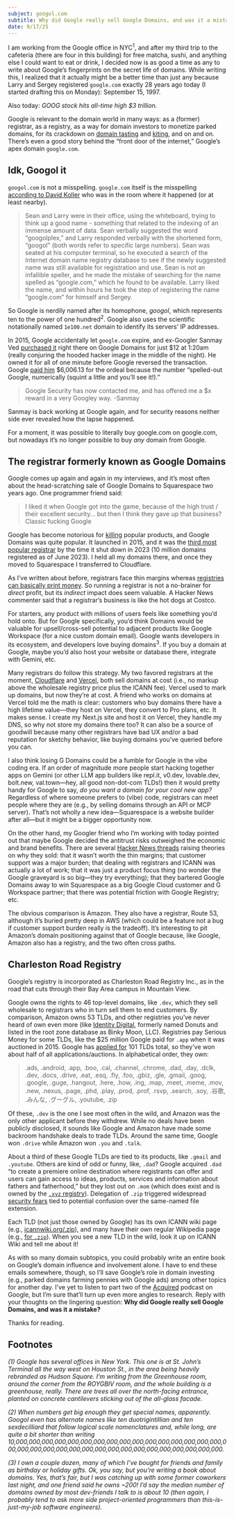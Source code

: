 ```yaml
---
subject: googol.com
subtitle: Why did Google really sell Google Domains, and was it a mistake?
date: 9/17/25
---
```


I am working from the Google office in NYC<sup>1</sup>, and after my third trip to the cafeteria (there are four in this building) for free matcha, sushi, and anything else I could want to eat or drink, I decided now is as good a time as any to write about Google’s fingerprints on the secret life of domains. While writing this, I realized that it actually might be a better time than just any because Larry and Sergey registered `google.com` exactly 28 years ago today (I started drafting this on Monday): September 15, 1997.

Also today: _GOOG stock hits all-time high $3 trillion._

Google is relevant to the domain world in many ways: as a (former) registrar, as a registry, as a way for domain investors to monetize parked domains, for its crackdown on [domain tasting](https://icannwiki.org/Domain_Tasting) and [kiting](https://icannwiki.org/Domain_Kiting), and on and on. There’s even a good story behind the “front door of the internet,” Google’s apex domain `google.com`.

## Idk, Googol it

`googol.com` is not a misspelling. `google.com` itself is the misspelling [according to David Koller](https://web.archive.org/web/20120627081942/http://graphics.stanford.edu/~dk/google_name_origin.html) who was in the room where it happened (or at least nearby).

> Sean and Larry were in their office, using the whiteboard, trying to think up a good name - something that related to the indexing of an immense amount of data. Sean verbally suggested the word “googolplex,” and Larry responded verbally with the shortened form, “googol” (both words refer to specific large numbers). Sean was seated at his computer terminal, so he executed a search of the Internet domain name registry database to see if the newly suggested name was still available for registration and use. Sean is not an infallible speller, and he made the mistake of searching for the name spelled as “google.com,” which he found to be available. Larry liked the name, and within hours he took the step of registering the name “google.com” for himself and Sergey.

So Google is nerdily named after its homophone, _googol_, which represents ten to the power of one hundred<sup>2</sup>. Google also uses the scientific notationally named `1e100.net` domain to identify its servers’ IP addresses.

In 2015, Google accidentally let `google.com` expire, and ex-Googler Sanmay Ved [purchased it](https://www.linkedin.com/pulse/i-purchased-domain-googlecom-via-google-domains-sanmay-ved) right there on Google Domains for just $12 at 1:20am (really conjuring the hooded hacker image in the middle of the night). He owned it for all of one minute before Google reversed the transaction. Google [paid him](https://security.googleblog.com/2016/01/google-security-rewards-2015-year-in.html) $6,006.13 for the ordeal because the number “spelled-out Google, numerically (squint a little and you’ll see it!).”

> Google Security has now contacted me, and has offered me a $x reward in a very Googley way. -Sanmay

Sanmay is back working at Google again, and for security reasons neither side ever revealed how the lapse happened.

For a moment, it was possible to literally buy google.com on google.com, but nowadays it’s no longer possible to buy _any_ domain from Google.

## The registrar formerly known as Google Domains

Google comes up again and again in my interviews, and it’s most often about the head-scratching sale of Google Domains to Squarespace two years ago. One programmer friend said:

> I liked it when Google got into the game, because of the high trust / their excellent security... but then I think they gave up that business? Classic fucking Google

Google has become notorious for [killing](https://killedbygoogle.com) popular products, and Google Domains was quite popular. It launched in 2015, and it was the [third most popular registrar](https://blog.pragmaticengineer.com/google-domains-to-shut-down) by the time it shut down in 2023 (10 million domains registered as of June 2023). I held all my domains there, and once they moved to Squarespace I transferred to Cloudflare.

As I’ve written about before, registrars face thin margins whereas [registries can basically print money](https://www.dotcom.press/archive/wholesale-domains). So running a registrar is not a no-brainer for _direct_ profit, but its _indirect_ impact does seem valuable. A Hacker News commenter said that a registrar’s business is like the hot dogs at Costco.

For starters, any product with millions of users feels like something you’d hold onto. But for Google specifically, you’d think Domains would be valuable for upsell/cross-sell potential to adjacent products like Google Workspace (for a nice custom domain email). Google wants developers in its ecosystem, and developers love buying domains<sup>3</sup>. If you buy a domain at Google, maybe you’d also host your website or database there, integrate with Gemini, etc.

Many registrars do follow this strategy. My two favored registrars at the moment, [Cloudflare](https://www.cloudflare.com/products/registrar) and [Vercel](https://domains.vercel.com), both sell domains at cost (i.e., no markup above the wholesale registry price plus the ICANN fee). Vercel used to mark up domains, but now they’re at cost. A friend who works on domains at Vercel told me the math is clear: customers who buy domains there have a high lifetime value—they host on Vercel, they convert to Pro plans, etc. It makes sense. I create my Next.js site and host it on Vercel, they handle my DNS, so why not store my domains there too? It can also be a source of goodwill because many other registrars have bad UX and/or a bad reputation for sketchy behavior, like buying domains you’ve queried before you can.

I also think losing G Domains could be a fumble for Google in the vibe coding era. If an order of magnitude more people start hacking together apps on Gemini (or other LLM app builders like repl.it, v0.dev, lovable.dev, bolt.new, val.town—hey, all good non-dot-com TLDs!) then it would pretty handy for Google to say, _do you want a domain for your cool new app?_ Regardless of where someone prefers to (vibe) code, registrars can meet people where they are (e.g., by selling domains through an API or MCP server). That’s not wholly a new idea—Squarespace is a website builder after all—but it might be a bigger opportunity now.

On the other hand, my Googler friend who I’m working with today pointed out that maybe Google decided the antitrust risks outweighed the economic and brand benefits. There are several [Hacker News threads](https://news.ycombinator.com/item?id=36352347) raising theories on why they sold: that it wasn’t worth the thin margins; that customer support was a major burden; that dealing with registrars and ICANN was actually a lot of work; that it was just a product focus thing (no wonder the Google graveyard is so big—they try everything); that they bartered Google Domains away to win Squarespace as a big Google Cloud customer and G Workspace partner; that there was potential friction with Google Registry; etc.

The obvious comparison is Amazon. They also have a registrar, Route 53, although it’s buried pretty deep in AWS (which could be a feature not a bug if customer support burden really is the tradeoff). It’s interesting to pit Amazon’s domain positioning against that of Google because, like Google, Amazon also has a registry, and the two often cross paths.

## Charleston Road Registry

Google’s registry is incorporated as Charleston Road Registry Inc., as in the road that cuts through their Bay Area campus in Mountain View.

Google owns the rights to 46 top-level domains, like `.dev`, which they sell wholesale to registrars who in turn sell them to end customers. By comparison, Amazon owns 53 TLDs, and other registries you’ve never heard of own even more (like [Identity Digital](https://www.identity.digital), formerly named Donuts and listed in the root zone database as Binky Moon, LLC). Registries pay Serious Money for some TLDs, like the $25 million Google paid for `.app` when it was auctioned in 2015. Google has [applied for](https://icannwiki.org/Google#Applications) 101 TLDs total, so they’ve won about half of all applications/auctions. In alphabetical order, they own:

> .ads, .android, .app, .boo, .cal, .channel, .chrome, .dad, .day, .dclk, .dev, .docs, .drive, .eat, .esq, .fly, .foo, .gbiz, .gle, .gmail, .goog, .google, .guge, .hangout, .here, .how, .ing, .map, .meet, .meme, .mov, .new, .nexus, .page, .phd, .play, .prod, .prof, .rsvp, .search, .soy, .谷歌, .みんな, .グーグル, .youtube, .zip

Of these, `.dev` is the one I see most often in the wild, and Amazon was the only other applicant before they withdrew. While no deals have been publicly disclosed, it sounds like Google and Amazon have made some backroom handshake deals to trade TLDs. Around the same time, Google won `.drive` while Amazon won `.you` and `.talk`.

About a third of these Google TLDs are tied to its products, like `.gmail` and `.youtube`. Others are kind of odd or funny, like, `.dad`? Google acquired `.dad` “to create a premiere online destination where registrants can offer and users can gain access to ideas, products, services and information about fathers and fatherhood,” but they lost out on `.mom` (which does exist and is owned by the [`.xyz` registry](https://xyz.xyz)). Delegation of `.zip` triggered widespread [security fears](https://www.reddit.com/r/programming/comments/13fsvl5/the_zip_tld_sucks_and_it_needs_to_be_immediately/) tied to potential confusion over the same-named file extension.

Each TLD (not just those owned by Google) has its own ICANN wiki page (e.g., [icannwiki.org/.zip](https://icannwiki.org/.zip)), and many have their own regular Wikipedia page (e.g., [for `.zip`](<https://wikipedia.org/wiki/.zip_(top-level_domain)>)). When you see a new TLD in the wild, look it up on ICANN Wiki and tell me about it!

As with so many domain subtopics, you could probably write an entire book on Google’s domain influence and involvement alone. I have to end these emails somewhere, though, so I’ll save Google’s role in domain investing (e.g., parked domains farming pennies with Google ads) among other topics for another day. I’ve yet to listen to part two of the [Acquired](https://acquired.fm) podcast on Google, but I’m sure that’ll turn up even more angles to research. Reply with your thoughts on the lingering question: **Why did Google really sell Google Domains, and was it a mistake?**

Thanks for reading.

## Footnotes

_(1) Google has several offices in New York. This one is at St. John’s Terminal all the way west on Houston St., in the area being heavily rebranded as Hudson Square. I’m writing from the Greenhouse room, around the corner from the ROYGBIV room, and the whole building is a greenhouse, really. There are trees all over the north-facing entrance, planted on concrete cantilevers sticking out of the all-glass facade._

_(2) When numbers get big enough they get special names, apparently. Googol even has alternate names like ten duotrigintillian and ten sexdecilliard that follow logical scale nomenclatures and, while long, are quite a bit shorter than writing 10,000,000,000,000,000,000,000,000,000,000,000,000,000,000,000,000,000,000,000,000,000,000,000,000,000,000,000,000,000,000,000,000,000._

_(3) I own a couple dozen, many of which I’ve bought for friends and family as birthday or holiday gifts. Ok, you say, but you’re writing a book about domains. Yes, that’s fair, but I was catching up with some former coworkers last night, and one friend said he owns ~200! I’d say the median number of domains owned by most dev-friends I talk to is about 10 (then again, I probably tend to ask more side project-oriented programmers than this-is-just-my-job software engineers)._
